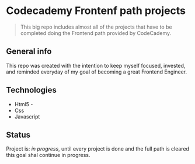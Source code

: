 # Codecademy Frontenf path projects
> This big repo includes almost all of the projects that have to be completed doing the Frontend path provided by CodeCademy.

## General info
This repo was created with the intention to keep myself focused, invested, and reminded everyday of my goal of becoming a great Frontend Engineer.

## Technologies
* Html5 - 
* Css 
* Javascript 

## Status
Project is: _in progress_, until every project is done and the full path is cleared this goal shal continue in progress.